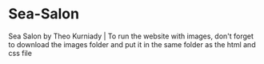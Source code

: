# Sea-Salon

Sea Salon by Theo Kurniady
|
To run the website with images, don't forget to download the images folder and put it in the same folder as the html and css file
